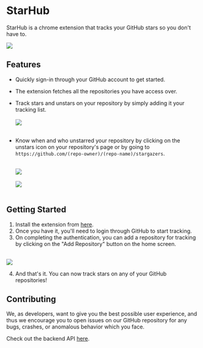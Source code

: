 # StarHub

StarHub is a chrome extension that tracks your GitHub stars so you don't have to.

<img src="https://media.discordapp.net/attachments/706928005313855620/813477736399372378/unknown.png"/><br/>

## Features

- Quickly sign-in through your GitHub account to get started.
- The extension fetches all the repositories you have access over.
- Track stars and unstars on your repository by simply adding it your tracking list.<br><br/>
    <img src="https://cdn.discordapp.com/attachments/733943303493386282/813503938024177735/tempsnip.png"><br><br/>
- Know when and who unstarred your repository by clicking on the unstars icon on your repository's page or by going to ```https://github.com/(repo-owner)/(repo-name)/stargazers```.<br/><br/>

  <img src="https://cdn.discordapp.com/attachments/706928005313855620/813498523605139466/tempsnip.png"/>
  <br/><br/>
  <img src="https://media.discordapp.net/attachments/733943303493386282/813495741736943656/unknown.png?width=1248&height=676"/><br/><br/>

## Getting Started 

1. Install the extension from [here](https://github.com/techsyndicate/starhub).
2. Once you have it, you'll need to login through GitHub to start tracking.
3. On completing the authentication, you can add a repository for tracking by clicking on the "Add Repository" button on the home screen.<br/><br/>
<img src="https://cdn.discordapp.com/attachments/733943303493386282/813504195293347905/tempsnip.png">

4. And that's it. You can now track stars on any of your GitHub repositories!

## Contributing

We, as developers, want to give you the best possible user experience, and thus we encourage you to open issues on our GitHub repository for any bugs, crashes, or anomalous behavior which you face.

Check out the backend API [here](https://github.com/techsyndicate/starhub-api).

